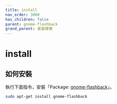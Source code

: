 ```yaml
---
title: install
nav_order: 3000
has_children: false
parent: gnome-flashback
grand_parent: 桌面環境
---
```



# install

## 如何安裝

執行下面指令，安裝「Package: [gnome-flashback](https://packages.ubuntu.com/jammy/gnome-flashback)」。

``` sh
sudo apt-get install gnome-flashback
```
